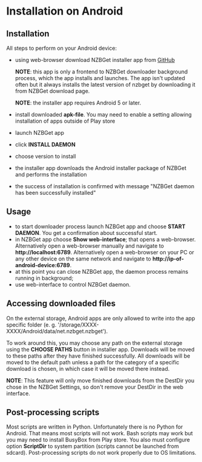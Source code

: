 # Installation on Android

## Installation
All steps to perform on your Android device:
- using web-browser download NZBGet installer app from [GitHub](https://github.com/nzbgetcom/android/releases)

  **NOTE**: this app is only a frontend to NZBGet downloader background process, which
  the app installs and launches. The app isn't updated often but it always installs the latest version of nzbget by downloading it from NZBGet download page.

  **NOTE**: the installer app requires Android 5 or later.

- install downloaded **apk-file**. You may need to enable a setting allowing installation of apps outside of Play store
- launch NZBGet app
- click **INSTALL DAEMON**
- choose version to install
- the installer app downloads the Android installer package of NZBGet and performs the installation
- the success of installation is confirmed with message "NZBGet daemon has been successfully installed"

## Usage
- to start downloader process launch NZBGet app and choose **START DAEMON**. You get a confirmation about successful start.
- in NZBGet app choose **Show web-interface**; that opens a web-browser. Alternatively open a web-browser manually and navigate to **http://localhost:6789**. Alternatively open a web-browser on your PC or any other device on the same network and navigate to **http://ip-of-android-device:6789**.
- at this point you can close NZBGet app, the daemon process remains running in background;
- use web-interface to control NZBGet daemon.

## Accessing downloaded files

On the external storage, Android apps are only allowed to write into the app specific folder (e. g. '/storage/XXXX-XXXX/Android/data/net.nzbget.nzbget').

To work around this, you may choose any path on the external storage using the **CHOOSE PATHS** button in installer app. Downloads will be moved to these paths after they have finished successfully. All downloads will be moved to the default path unless a path for the category of a specific download is chosen, in which case it will be moved there instead.

**NOTE**: This feature will only move finished downloads from the DestDir you chose in the NZBGet Settings, so don't remove your DestDir in the web interface.

## Post-processing scripts
Most scripts are written in Python. Unfortunately there is no Python for Android. That means most scripts will not work. Bash scripts may work but you may need to install BusyBox from Play store. You also must configure option **ScriptDir** to system partition (scripts cannot be launched from sdcard). Post-processing scripts do not work properly due to OS limitations.
